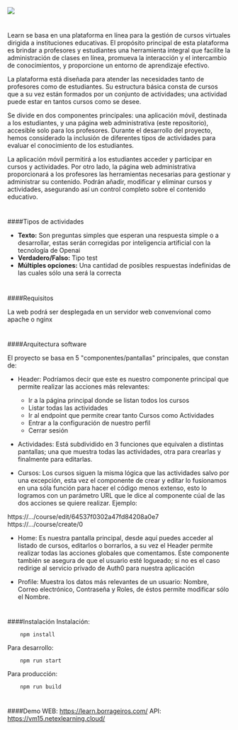 
![](https://downloads.borrageiros.com/NETEX/LogoLearn.png)
# 
Learn se basa en una plataforma en línea para la gestión de cursos virtuales dirigida a instituciones educativas. El propósito principal de esta plataforma es brindar a profesores y estudiantes una herramienta integral que facilite la administración de clases en línea, promueva la interacción y el intercambio de conocimientos, y proporcione un entorno de aprendizaje efectivo.

La plataforma está diseñada para atender las necesidades tanto de profesores como de estudiantes. Su estructura básica consta de cursos que a su vez están formados por un conjunto de actividades; una actividad puede estar en tantos cursos como se desee.

Se divide en dos componentes principales: una aplicación móvil, destinada a los estudiantes, y una página web administrativa (este repositorio), accesible solo para los profesores. Durante el desarrollo del proyecto, hemos considerado la inclusión de diferentes tipos de actividades para evaluar el conocimiento de los estudiantes.

La aplicación móvil permitirá a los estudiantes acceder y participar en cursos y actividades. Por otro lado, la página web administrativa proporcionará a los profesores las herramientas necesarias para gestionar y administrar su contenido. Podrán añadir, modificar y eliminar cursos y actividades, asegurando así un control completo sobre el contenido educativo.
# 
####Tipos de actividades

- **Texto:** Son preguntas simples que esperan una respuesta simple o a desarrollar, estas serán corregidas por inteligencia artificial con la tecnología de Openai
- **Verdadero/Falso:** Tipo test
- **Múltiples opciones:** Una cantidad de posibles respuestas indefinidas de las cuales sólo una será la correcta



# 
####Requisitos 

La web podrá ser desplegada en un servidor web convenvional como apache o nginx



# 
####Arquitectura software

El proyecto se basa en 5 "componentes/pantallas" principales, que constan de:

- Header: Podríamos decir que este es nuestro componente principal que permite realizar las acciones más relevantes:

	- Ir a la página principal donde se listan todos los cursos
	- Listar todas las actividades
	- Ir al endpoint que permite crear tanto Cursos como Actividades
	- Entrar a la configuración de nuestro perfil
	- Cerrar sesión

- Actividades: Está subdividido en 3 funciones que equivalen a distintas pantallas; una que muestra todas las actividades, otra para crearlas y finalmente para editarlas.

- Cursos: Los cursos siguen la misma lógica que las actividades salvo por una excepción, esta vez el componente de crear y editar lo fusionamos en una sóla función para hacer el código menos extenso, esto lo logramos con un parámetro URL que le dice al componente cúal de las dos acciones se quiere realizar. Ejemplo:

https://…/course/edit/64537f0302a47fd84208a0e7
https://…/course/create/0

- Home: Es nuestra pantalla principal, desde aquí puedes acceder al listado de cursos, editarlos o borrarlos, a su vez el Header permite realizar todas las acciones globales que comentamos. Éste componente también se asegura de que el usuario esté logueado; si no es el caso redirige al servicio privado de Auth0 para nuestra aplicación

- Profile: Muestra los datos más relevantes de un usuario: Nombre, Correo electrónico, Contraseña y Roles, de éstos permite modificar sólo el Nombre.



# 
####Instalación
Instalación:

		npm install

Para desarrollo:

		npm run start

Para producción:

		npm run build

# 
####Demo
WEB: https://learn.borrageiros.com/
API: https://vm15.netexlearning.cloud/